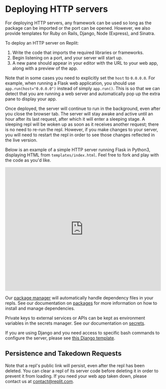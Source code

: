 # Deploying HTTP servers

For deploying HTTP servers, any framework can be used so long as the package can be imported or the port can be opened. However, we also provide templates for Ruby on Rails, Django, Node (Express), and Sinatra.

To deploy an HTTP server on Replit:
1. Write the code that imports the required libraries or frameworks.
2. Begin listening on a port, and your server will start up.
3. A new pane should appear in your editor with the URL to your web app, along with a preview of the app.

Note that in some cases you need to explicitly set the `host` to `0.0.0.0`. For example, when running a Flask web application, you should use `app.run(host="0.0.0.0")` instead of simply `app.run()`. This is so that we can detect that you are running a web server and automatically pop up the extra pane to display your app.

Once deployed, the server will continue to run in the background, even after you close the browser tab. The server will stay awake and active until an hour after its last request, after which it will enter a sleeping stage. A sleeping repl will be woken up as soon as it receives another request; there is no need to re-run the repl. However, if you make changes to your server, you will need to restart the repl in order to see those changes reflected in the live version.

Below is an example of a simple HTTP server running Flask in Python3, displaying HTML from `templates/index.html`. Feel free to fork and play with the code as you'd like. 

<iframe height="400px" width="100%" src="https://replit.com/@kodumbeats/flasktemplate?lite=true" scrolling="no" frameborder="no" allowtransparency="true" allowfullscreen="true" sandbox="allow-forms allow-pointer-lock allow-popups allow-same-origin allow-scripts allow-modals"></iframe>

Our [package manager](https://github.com/replit/upm) will automatically handle dependency files in your repls. See our documentation on [packages](/repls/packages) for more information on how to install and manage dependencies.

Private keys to external services or APIs can be kept as environment variables in the secrets manager. See our documentation on [secrets](/repls/secrets-environment-variables).

If you are using Django and you need access to specific bash commands to configure the server, please see [this Django template](https://replit.com/@masfrost/Django-Boilerplate).

## Persistence and Takedown Requests

Note that a repl's public link will persist, even after the repl has been deleted. You can clear a repl of its server code before deleting it in order to prevent it from loading. If you need your web app taken down, please contact us at [contact@replit.com](mailto:contact@replit.com).
